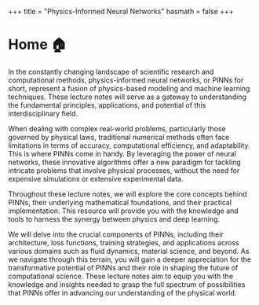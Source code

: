 +++
title = "Physics-Informed Neural Networks"
hasmath = false
+++

# Home :house:

In the constantly changing landscape of scientific research and computational methods, physics-informed neural networks, or PINNs for short, represent a fusion of physics-based modeling and machine learning techniques. These lecture notes will serve as a gateway to understanding the fundamental principles, applications, and potential of this interdisciplinary field.

When dealing with complex real-world problems, particularly those governed by physical laws, traditional numerical methods often face limitations in terms of accuracy, computational efficiency, and adaptability. This is where PINNs come in handy. By leveraging the power of neural networks, these innovative algorithms offer a new paradigm for tackling intricate problems that involve physical processes, without the need for expensive simulations or extensive experimental data.

Throughout these lecture notes, we will explore the core concepts behind PINNs, their underlying mathematical foundations, and their practical implementation. This resource will provide you with the knowledge and tools to harness the synergy between physics and deep learning.

We will delve into the crucial components of PINNs, including their architecture, loss functions, training strategies, and applications across various domains such as fluid dynamics, material science, and beyond. As we navigate through this terrain, you will gain a deeper appreciation for the transformative potential of PINNs and their role in shaping the future of computational science. These lecture notes aim to equip you with the knowledge and insights needed to grasp the full spectrum of possibilities that PINNs offer in advancing our understanding of the physical world.
